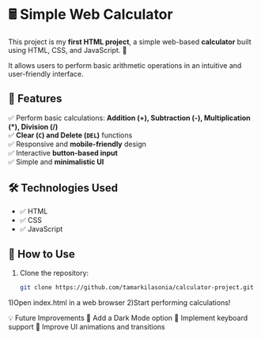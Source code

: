 # 🖩 Simple Web Calculator

This project is my **first HTML project**, a simple web-based **calculator** built using HTML, CSS, and JavaScript. 🚀  

It allows users to perform basic arithmetic operations in an intuitive and user-friendly interface.  

## 📌 Features
✅ Perform basic calculations: **Addition (+), Subtraction (-), Multiplication (*), Division (/)**  
✅ **Clear (`C`) and Delete (`DEL`)** functions  
✅ Responsive and **mobile-friendly** design  
✅ Interactive **button-based input**  
✅ Simple and **minimalistic UI**  

## 🛠 Technologies Used
- ✅ HTML 
- ✅ CSS
- ✅ JavaScript  


## 🚀 How to Use
1. Clone the repository:  
   ```bash
   git clone https://github.com/tamarkilasonia/calculator-project.git

1)Open index.html in a web browser
2)Start performing calculations!


💡 Future Improvements
🔹 Add a Dark Mode option
🔹 Implement keyboard support
🔹 Improve UI animations and transitions

